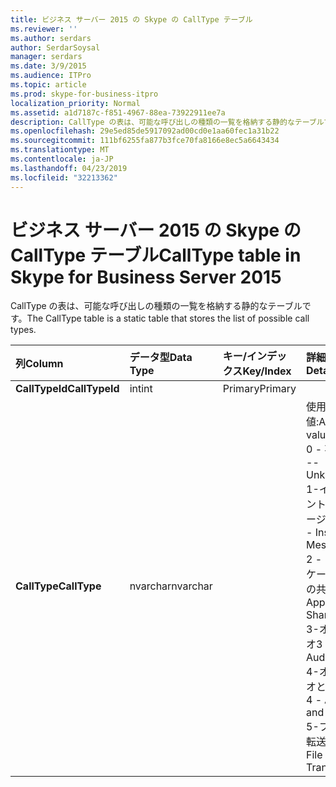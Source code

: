 ```yaml
---
title: ビジネス サーバー 2015 の Skype の CallType テーブル
ms.reviewer: ''
ms.author: serdars
author: SerdarSoysal
manager: serdars
ms.date: 3/9/2015
ms.audience: ITPro
ms.topic: article
ms.prod: skype-for-business-itpro
localization_priority: Normal
ms.assetid: a1d7187c-f851-4967-88ea-73922911ee7a
description: CallType の表は、可能な呼び出しの種類の一覧を格納する静的なテーブルです。
ms.openlocfilehash: 29e5ed85de5917092ad00cd0e1aa60fec1a31b22
ms.sourcegitcommit: 111bf6255fa877b3fce70fa8166e8ec5a6643434
ms.translationtype: MT
ms.contentlocale: ja-JP
ms.lasthandoff: 04/23/2019
ms.locfileid: "32213362"
---
```

# <a name="calltype-table-in-skype-for-business-server-2015"></a><span data-ttu-id="ae39b-103">ビジネス サーバー 2015 の Skype の CallType テーブル</span><span class="sxs-lookup"><span data-stu-id="ae39b-103">CallType table in Skype for Business Server 2015</span></span>
 
<span data-ttu-id="ae39b-104">CallType の表は、可能な呼び出しの種類の一覧を格納する静的なテーブルです。</span><span class="sxs-lookup"><span data-stu-id="ae39b-104">The CallType table is a static table that stores the list of possible call types.</span></span>
  
|<span data-ttu-id="ae39b-105">**列**</span><span class="sxs-lookup"><span data-stu-id="ae39b-105">**Column**</span></span>|<span data-ttu-id="ae39b-106">**データ型**</span><span class="sxs-lookup"><span data-stu-id="ae39b-106">**Data Type**</span></span>|<span data-ttu-id="ae39b-107">**キー/インデックス**</span><span class="sxs-lookup"><span data-stu-id="ae39b-107">**Key/Index**</span></span>|<span data-ttu-id="ae39b-108">**詳細**</span><span class="sxs-lookup"><span data-stu-id="ae39b-108">**Details**</span></span>|
|:-----|:-----|:-----|:-----|
|<span data-ttu-id="ae39b-109">**CallTypeId**</span><span class="sxs-lookup"><span data-stu-id="ae39b-109">**CallTypeId**</span></span> <br/> |<span data-ttu-id="ae39b-110">int</span><span class="sxs-lookup"><span data-stu-id="ae39b-110">int</span></span>  <br/> |<span data-ttu-id="ae39b-111">Primary</span><span class="sxs-lookup"><span data-stu-id="ae39b-111">Primary</span></span>  <br/> ||
|<span data-ttu-id="ae39b-112">**CallType**</span><span class="sxs-lookup"><span data-stu-id="ae39b-112">**CallType**</span></span> <br/> |<span data-ttu-id="ae39b-113">nvarchar</span><span class="sxs-lookup"><span data-stu-id="ae39b-113">nvarchar</span></span>  <br/> || <span data-ttu-id="ae39b-114">使用可能な値:</span><span class="sxs-lookup"><span data-stu-id="ae39b-114">Allowed values:</span></span> <br/>  <span data-ttu-id="ae39b-115">0 - 不明</span><span class="sxs-lookup"><span data-stu-id="ae39b-115">0 -- Unknown</span></span> <br/>  <span data-ttu-id="ae39b-116">1-インスタント メッセージング</span><span class="sxs-lookup"><span data-stu-id="ae39b-116">1 - Instant Messaging</span></span> <br/>  <span data-ttu-id="ae39b-117">2 - アプリケーションの共有</span><span class="sxs-lookup"><span data-stu-id="ae39b-117">2 -- Application Sharing</span></span> <br/>  <span data-ttu-id="ae39b-118">3-オーディオ</span><span class="sxs-lookup"><span data-stu-id="ae39b-118">3 -- Audio</span></span> <br/>  <span data-ttu-id="ae39b-119">4-オーディオとビデオ</span><span class="sxs-lookup"><span data-stu-id="ae39b-119">4 - Audio and Video</span></span> <br/>  <span data-ttu-id="ae39b-120">5-ファイル転送</span><span class="sxs-lookup"><span data-stu-id="ae39b-120">5 - File Transfer</span></span> <br/> |
   

